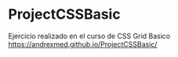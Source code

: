 # ProjectCSSBasic
Ejercicio realizado en el curso de CSS Grid Basico
https://andrexmed.github.io/ProjectCSSBasic/
